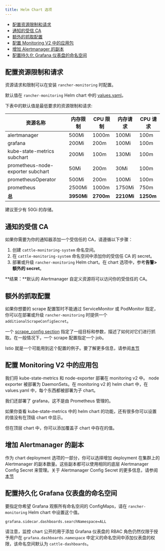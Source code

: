 ```yaml
---
title: Helm Chart 选项
---
```


- [配置资源限制和请求](#配置资源限制和请求)
- [通知的受信 CA](#通知的受信-ca)
- [额外的抓取配置](#额外的抓取配置)
- [配置 Monitoring V2 中的应用包](#配置-monitoring-v2-中的应用包)
- [增加 Alertmanager 的副本](#增加-alertmanager-的副本)
- [配置持久化 Grafana 仪表盘的命名空间](#配置持久化-grafana-仪表盘的命名空间)

## 配置资源限制和请求

资源请求和限制可以在安装 `rancher-monitoring` 时配置。

默认值在 `rancher-monitoring` Helm chart 中的 [values.yaml](https://github.com/rancher/charts/blob/main/charts/rancher-monitoring/values.yaml)。

下表中的默认值是最低要求的资源限制和请求:

| 资源名称                          | 内存限制   | CPU 限制  | 内存请求   | CPU 请求  |
| --------------------------------- | ---------- | --------- | ---------- | --------- | 
| alertmanager                      | 500Mi      | 1000m     | 100Mi      | 100m      |
| grafana                           | 200Mi      | 200m      | 100Mi      | 100m      |
| kube-state-metrics subchart       | 200Mi      | 100m      | 130Mi      | 100m      |
| prometheus-node-exporter subchart | 50Mi       | 200m      | 30Mi       | 100m      |
| prometheusOperator                | 500Mi      | 200m      | 100Mi      | 100m      |
| prometheus                        | 2500Mi     | 1000m     | 1750Mi     | 750m      |
| **总**                            | **3950Mi** | **2700m** | **2210Mi** | **1250m** | 

建议至少有 50Gi 的存储。

## 通知的受信 CA

如果你需要为你的通知器添加一个受信任的 CA，请遵循以下步骤：

1. 创建 `cattle-monitoring-system` 命名空间。
1. 在 `cattle-monitoring-system` 命名空间中添加你的受信任 CA 的 secret。
1. 部署或升级 `rancher-monitoring` Helm chart。在 chart 选项中，参考**告警>额外的 secret**。

**结果：**默认的 Alertmanager 自定义资源将可以访问你的受信任的 CA。

## 额外的抓取配置

如果你想要的 scrape 配置暂时不能通过 ServiceMonitor 或 PodMonitor 指定，你可以在部署或升级 `rancher-monitoring` 时提供一个 `additionalScrapeConfigSecret`。

一个 [scrape_config section](https://prometheus.io/docs/prometheus/latest/configuration/configuration/#scrape_config) 指定了一组目标和参数，描述了如何对它们进行抓取。在一般情况下，一个 scrape 配置指定一个 job。

Istio 就是一个可能用到这个配置的例子。要了解更多信息，请参阅[本节](/docs/rancher2.5/istio/configuration-reference/selectors-and-scrape/)

## 配置 Monitoring V2 中的应用包

我们将 kube-state-metrics 和 node-exporter 部署在 monitoring v2 中。 node exporter 被部署为 DaemonSets。在 monitoring v2 的 helm chart 中，在 values.yaml 中，每个东西都被部署为子 chart。

我们还部署了 grafana，这不是由 Prometheus 管理的。

如果你查看 kube-state-metrics 中的 helm chart 的功能，还有很多你可以设置的值没有在顶级 chart 中显示。

但在顶层 chart 中，你可以添加覆盖子 chart 中存在的值。

## 增加 Alertmanager 的副本

作为 chart deployment 选项的一部分，你可以选择增加 deployment 在集群上的 Alertmanager 的副本数量。这些副本都可以使用相同的底层 Alertmanager Config Secret 来管理。关于 Alertmanager Config Secret 的更多信息，请参阅[本节](/docs/rancher2.5/monitoring-alerting/configuration/advanced/alertmanager/#多个-alertmanager-replicas)

## 配置持久化 Grafana 仪表盘的命名空间

要指定你希望 Grafana 观察所有命名空间的 ConfigMaps，请在 `rancher-monitoring` Helm chart 中设置这个值。

```
grafana.sidecar.dashboards.searchNamespace=ALL
```

请注意，监控 chart 公开的用于添加 Grafana 仪表盘的 RBAC 角色仍然仅限于授予用户在 `grafana.dashboards.namespace` 中定义的命名空间中添加仪表盘的权限，该命名空间默认为 `cattle-dashboards`。